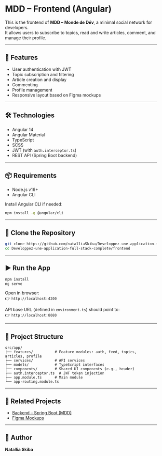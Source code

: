 # MDD – Frontend (Angular)

This is the frontend of **MDD – Monde de Dév**, a minimal social network for developers.  
It allows users to subscribe to topics, read and write articles, comment, and manage their profile.

---

## 🚀 Features

- User authentication with JWT  
- Topic subscription and filtering  
- Article creation and display  
- Commenting  
- Profile management  
- Responsive layout based on Figma mockups

---

## 🛠️ Technologies

- Angular 14  
- Angular Material  
- TypeScript  
- SCSS  
- JWT (with `auth.interceptor.ts`)  
- REST API (Spring Boot backend)

---

## 📦 Requirements

- Node.js v16+  
- Angular CLI

Install Angular CLI if needed:

```bash
npm install -g @angular/cli
```

---

## 🧭 Clone the Repository

```bash
git clone https://github.com/natalliaSkiba/Developpez-une-application-full-stack-complete.git
cd Developpez-une-application-full-stack-complete/frontend
```

---

## ▶️ Run the App

```bash
npm install
ng serve
```

Open in browser:  
👉 `http://localhost:4200`

API base URL (defined in `environment.ts`) should point to:  
👉 `http://localhost:8080`

---

## 📁 Project Structure

```
src/app/
├── features/          # Feature modules: auth, feed, topics, articles, profile
├── services/          # API services
├── models/            # TypeScript interfaces
├── components/        # Shared UI components (e.g., header)
├── auth.interceptor.ts  # JWT token injection
├── app.module.ts      # Main module
└── app-routing.module.ts
```

---

## 🔗 Related Projects

- [Backend – Spring Boot (MDD)](../back/README.md)  
- [Figma Mockups](https://www.figma.com/design/Rflr3TVBog35BNMnn0DF09/Maquettes-MDD-(desktop-et-mobile))

---

## 👤 Author

**Natallia Skiba**
